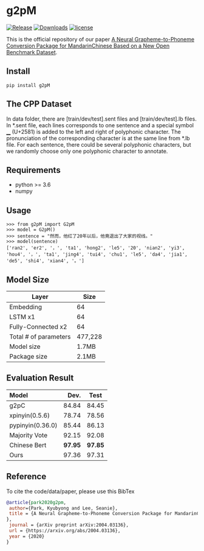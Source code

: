
# g2pM
[![Release](https://img.shields.io/badge/release-v0.1.2.4-green)](https://pypi.org/project/g2pM/)
[![Downloads](https://pepy.tech/badge/g2pm)](https://pepy.tech/project/g2pm)
[![license](https://img.shields.io/badge/license-Apache%202.0-red)](https://github.com/kakaobrain/g2pM/blob/master/LICENSE)

This is the official repository of our paper [A Neural Grapheme-to-Phoneme Conversion Package for MandarinChinese Based on a New Open Benchmark Dataset](https://arxiv.org/abs/2004.03136).

## Install
```
pip install g2pM
```

## The CPP Dataset
In data folder, there are [train/dev/test].sent files and [train/dev/test].lb files. In *.sent file, each lines corresponds to one sentence and a special symbol ▁ (U+2581) is added to the left and right of polyphonic character. The pronunciation of the corresponding character is at the same line from *.lb file. For each sentence, there could be several polyphonic characters, but we randomly choose only one polyphonic character to annotate.

## Requirements
* python >= 3.6
* numpy

## Usage
```
>>> from g2pM import G2pM
>>> model = G2pM()
>>> sentence = "然而，他红了20年以后，他竟退出了大家的视线。"
>>> model(sentence)
['ran2', 'er2', '，', 'ta1', 'hong2', 'le5', '20', 'nian2', 'yi3', 'hou4', '，', 'ta1', 'jing4', 'tui4', 'chu1', 'le5', 'da4', 'jia1', 'de5', 'shi4', 'xian4', '。']
```

## Model Size
| Layer                 | Size    |
|-----------------------|---------|
| Embedding             | 64      |
| LSTM x1               | 64      |
| Fully-Connected x2    | 64      |
| Total # of parameters | 477,228 |
| Model size            | 1.7MB   |
| Package size          | 2.1MB   |

## Evaluation Result

| Model            | Dev.            | Test         |
| :--------------| --------------: |:--------------:|
| g2pC                 | 84.84                | 84.45           |
| xpinyin(0.5.6)       | 78.74                | 78.56           |
| pypinyin(0.36.0)     | 85.44                | 86.13           |
| Majority Vote        | 92.15                | 92.08           |
| Chinese Bert         | **97.95**            | **97.85**       |
| Ours                 | 97.36                | 97.31           |


## Reference
To cite the code/data/paper, please use this BibTex
```bibtex
@article{park2020g2pm,
 author={Park, Kyubyong and Lee, Seanie},
 title = {A Neural Grapheme-to-Phoneme Conversion Package for MandarinChinese Based on a New Open Benchmark Dataset
},
 journal = {arXiv preprint arXiv:2004.03136},
 url = {https://arxiv.org/abs/2004.03136},
 year = {2020}
}
```
